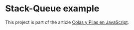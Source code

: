 # Stack-Queue example

This project is part of the article [Colas y Pilas en JavaScript](https://binarycoffee.dev/post/integrar-jest-en-un-proyecto-de-javascripthbsja).
